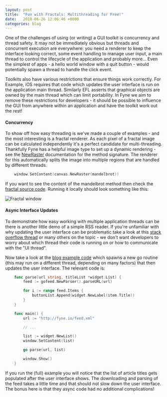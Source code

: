 ```yaml
---
layout: post
title:  "Fun with Fractals: Multithreading for Free!"
date:   2018-06-26 12:06:46 +0000
categories: blog
---
```


One of the challenges of using (or writing) a GUI toolkit is concurrency and
thread safety. It may not be immediately obvious but threads and concurrent
execution are everywhere: you need a renderer to keep the interface looking
correct, some event handling to manage user input, a main thread to control the
lifecycle of the application and probably more... Even the simplest of apps -
a hello world window with a quit button - would potentially spawn a thread to
handle the click event.

Toolkits also have various restrictions that ensure things work correctly.
For Example, iOS requires that code which updates the user interface is run on
the application main thread. Similarly EFL asserts that graphical objects are
owned by the main thread which can limit portability. In Fyne we aim to remove
these restrictions for developers - it should be possible to influence the
GUI from anywhere within an application and have the toolkit work out the rest!

#### Concurrency

To show off how easy threading is we've made a couple of examples - and the
most interesting is a fractal renderer. As each pixel of a fractal image can
be calculated independently it's a perfect candidate for multi-threading.
Thankfully Fyne has a helpful image type to set up a dynamic rendering - see
the [NewRaster](https://godoc.org/github.com/fyne-io/fyne/canvas#NewRaster)
documentation for the method signature. The renderer for this automatically
splits the image into multiple regions that are handled by different threads.

```go
    window.SetContent(canvas.NewRaster(mandelbrot))
```

If you want to see the content of the mandelbrot method then check the
[fractal source code](https://github.com/fyne-io/fyne/blob/develop/examples/apps/fractal.go).
Running it locally should look something like this:

![Fractal window](img/fractal-small.png)

#### Async Interface Updates

To demonstrate how easy working with multiple application threads can be there
is another little demo of a simple RSS reader. If you're unfamiliar with why
updating the user interface can be problematic take a look at this
[stack overflow thread](https://stackoverflow.com/questions/661561/how-do-i-update-the-gui-from-another-thread)
or many others on the topic - we don't want developers to worry about which
thread their code is running on or how to communicate with the "UI thread".

Now take a look at the [blog example code](https://github.com/fyne-io/fyne/blob/develop/examples/apps/blog.go)
which spawns a new go routine (this may run on a different thread, depending on 
many factors) that then updates the user interface. The relevant code is:

```go
    func parse(url string, titleList *widget.List) {
    	feed := gofeed.NewParser().parseURL(url)

    	for i := range feed.Items {
    		buttonList.Append(widget.NewLabel(item.Title))
    	}
    }

    func main() {
    	url := "http://fyne.io/feed.xml"

    	// ...	

    	list := widget.NewList()
    	window.SetContent(list)

    	go parse(url, list)

    	window.Show()
    }
```

If you run the (full) example you will notice that the list of article titles
gets populated after the user interface shows. The downloading and parsing of
the feed takes a little time and that should not slow down the user interface.
The bonus here is that they async code had no additional complications!
